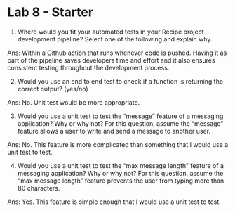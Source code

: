 # Lab 8 - Starter
1) Where would you fit your automated tests in your Recipe project development pipeline? Select one of the following and explain why.

Ans: Within a Github action that runs whenever code is pushed. Having it as part of the pipeline saves developers time and effort and it also ensures consistent testing throughout the development process.

2) Would you use an end to end test to check if a function is returning the correct output? (yes/no)

Ans: No. Unit test would be more appropriate.

3) Would you use a unit test to test the “message” feature of a messaging application? Why or why not? For this question, assume the “message” feature allows a user to write and send a message to another user.

Ans: No. This feature is more complicated than something that I would use a unit test to test.

4) Would you use a unit test to test the “max message length” feature of a messaging application? Why or why not? For this question, assume the “max message length” feature prevents the user from typing more than 80 characters.

Ans: Yes. This feature is simple enough that I would use a unit test to test.
